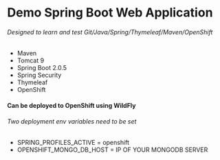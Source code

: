 # Demo Spring Boot Web Application

###### Designed to learn and test Git/Java/Spring/Thymeleaf/Maven/OpenShift

* Maven
* Tomcat 9
* Spring Boot 2.0.5
* Spring Security
* Thymeleaf
* OpenShift

#### Can be deployed to OpenShift using WildFly
###### Two deployment env variables need to be set
* SPRING_PROFILES_ACTIVE = openshift
* OPENSHIFT_MONGO_DB_HOST = IP OF YOUR MONGODB SERVER